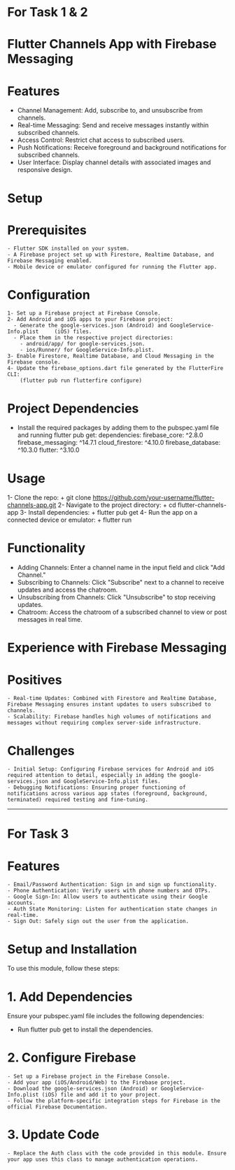 # For Task 1 & 2
# Flutter Channels App with Firebase Messaging

# Features
  - Channel Management: Add, subscribe to, and unsubscribe from channels.
  - Real-time Messaging: Send and receive messages instantly within subscribed channels.
  - Access Control: Restrict chat access to subscribed users.
  - Push Notifications: Receive foreground and background notifications for subscribed channels.
  - User Interface: Display channel details with associated images and responsive design.

# Setup
  # Prerequisites
    - Flutter SDK installed on your system.
    - A Firebase project set up with Firestore, Realtime Database, and Firebase Messaging enabled.
    - Mobile device or emulator configured for running the Flutter app.
  # Configuration
    1- Set up a Firebase project at Firebase Console.
    2- Add Android and iOS apps to your Firebase project:
      - Generate the google-services.json (Android) and GoogleService-Info.plist     (iOS) files.
      - Place them in the respective project directories:
        - android/app/ for google-services.json.
        - ios/Runner/ for GoogleService-Info.plist.
    3- Enable Firestore, Realtime Database, and Cloud Messaging in the Firebase console.
    4- Update the firebase_options.dart file generated by the FlutterFire CLI:
        (flutter pub run flutterfire configure)
# Project Dependencies
  - Install the required packages by adding them to the pubspec.yaml file and running flutter pub get:
    dependencies:
          firebase_core: ^2.8.0
          firebase_messaging: ^14.7.1
          cloud_firestore: ^4.10.0
          firebase_database: ^10.3.0
          flutter: ^3.10.0
# Usage
  1- Clone the repo:
      + git clone https://github.com/your-username/flutter-channels-app.git
  2- Navigate to the project directory:
      + cd flutter-channels-app
  3- Install dependencies:
      + flutter pub get
  4- Run the app on a connected device or emulator:
      + flutter run
# Functionality
  - Adding Channels: Enter a channel name in the input field and click "Add Channel."
  - Subscribing to Channels: Click "Subscribe" next to a channel to receive updates and access the chatroom.
  - Unsubscribing from Channels: Click "Unsubscribe" to stop receiving updates.
  - Chatroom: Access the chatroom of a subscribed channel to view or post messages in real time.

# Experience with Firebase Messaging
  # Positives
    - Real-time Updates: Combined with Firestore and Realtime Database, Firebase Messaging ensures instant updates to users subscribed to channels.
    - Scalability: Firebase handles high volumes of notifications and messages without requiring complex server-side infrastructure.
  # Challenges
    - Initial Setup: Configuring Firebase services for Android and iOS required attention to detail, especially in adding the google-services.json and GoogleService-Info.plist files.
    - Debugging Notifications: Ensuring proper functioning of notifications across various app states (foreground, background, terminated) required testing and fine-tuning.
_______________________________________________________________________________________________________________________________________________
# For Task 3
# Features
    - Email/Password Authentication: Sign in and sign up functionality.
    - Phone Authentication: Verify users with phone numbers and OTPs.
    - Google Sign-In: Allow users to authenticate using their Google accounts.
    - Auth State Monitoring: Listen for authentication state changes in real-time.
    - Sign Out: Safely sign out the user from the application.

# Setup and Installation
To use this module, follow these steps:

# 1. Add Dependencies
Ensure your pubspec.yaml file includes the following dependencies:
  - Run flutter pub get to install the dependencies.
# 2. Configure Firebase
    - Set up a Firebase project in the Firebase Console.
    - Add your app (iOS/Android/Web) to the Firebase project.
    - Download the google-services.json (Android) or GoogleService-Info.plist (iOS) file and add it to your project.
    - Follow the platform-specific integration steps for Firebase in the official Firebase Documentation.
# 3. Update Code
    - Replace the Auth class with the code provided in this module. Ensure your app uses this class to manage authentication operations.
